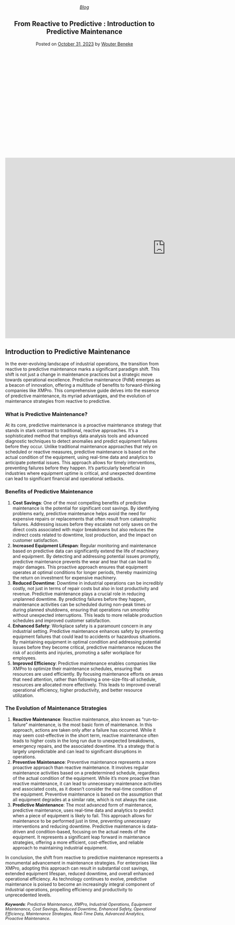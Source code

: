 
<article class="post-14370 post type-post status-publish format-standard has-post-thumbnail hentry category-blog tag-pdm tag-predictive-maintenance" id="post-14370">
<div class="article-inner">
<header class="entry-header">
<div class="entry-header-text entry-header-text-top text-center">
<h6 class="entry-category is-xsmall"><a href="https://xmpro.com/category/blog/" rel="category tag">Blog</a></h6><h1 class="entry-title">From Reactive to Predictive : Introduction to Predictive Maintenance</h1><div class="entry-divider is-divider small"></div>
<div class="entry-meta uppercase is-xsmall">
<span class="posted-on">Posted on <a href="https://xmpro.com/from-reactive-to-predictive-introduction-to-predictive-maintenance/" rel="bookmark"><time class="entry-date published" datetime="2023-10-31T05:17:57+00:00">October 31, 2023</time></a></span> <span class="byline">by <span class="meta-author vcard"><a class="url fn n" href="https://xmpro.com/author/wbeneke/">Wouter Beneke</a></span></span> </div>
</div>
</header>
<div class="entry-content single-page">
<div class="video video-fit mb" style="padding-top:56.25%;"><p><iframe allow="accelerometer; autoplay; clipboard-write; encrypted-media; gyroscope; picture-in-picture; web-share" allowfullscreen="" frameborder="0" height="574" loading="lazy" src="https://www.youtube.com/embed/cnwYFOuHXs0?feature=oembed" title="What Is Predictive Maintenance? (PdM)" width="1020"></iframe></p>
</div>
<h2>Introduction to Predictive Maintenance</h2>
<p>In the ever-evolving landscape of industrial operations, the transition from reactive to predictive maintenance marks a significant paradigm shift. This shift is not just a change in maintenance practices but a strategic move towards operational excellence. Predictive maintenance (PdM) emerges as a beacon of innovation, offering a multitude of benefits to forward-thinking companies like XMPro. This comprehensive guide delves into the essence of predictive maintenance, its myriad advantages, and the evolution of maintenance strategies from reactive to predictive.</p>
<h3>What is Predictive Maintenance?</h3>
<p>At its core, predictive maintenance is a proactive maintenance strategy that stands in stark contrast to traditional, reactive approaches. It’s a sophisticated method that employs data analysis tools and advanced diagnostic techniques to detect anomalies and predict equipment failures before they occur. Unlike traditional maintenance approaches that rely on scheduled or reactive measures, predictive maintenance is based on the actual condition of the equipment, using real-time data and analytics to anticipate potential issues. This approach allows for timely interventions, preventing failures before they happen. It’s particularly beneficial in industries where equipment uptime is critical, and unexpected downtime can lead to significant financial and operational setbacks.</p>
<h3>Benefits of Predictive Maintenance</h3>
<ol>
<li><strong>Cost Savings</strong>: One of the most compelling benefits of predictive maintenance is the potential for significant cost savings. By identifying problems early, predictive maintenance helps avoid the need for expensive repairs or replacements that often result from catastrophic failures. Addressing issues before they escalate not only saves on the direct costs associated with major breakdowns but also reduces the indirect costs related to downtime, lost production, and the impact on customer satisfaction.</li>
<li><strong>Increased Equipment Lifespan</strong>: Regular monitoring and maintenance based on predictive data can significantly extend the life of machinery and equipment. By detecting and addressing potential issues promptly, predictive maintenance prevents the wear and tear that can lead to major damages. This proactive approach ensures that equipment operates at optimal conditions for longer periods, thereby maximizing the return on investment for expensive machinery.</li>
<li><strong>Reduced Downtime</strong>: Downtime in industrial operations can be incredibly costly, not just in terms of repair costs but also in lost productivity and revenue. Predictive maintenance plays a crucial role in reducing unplanned downtime. By predicting failures before they happen, maintenance activities can be scheduled during non-peak times or during planned shutdowns, ensuring that operations run smoothly without unexpected interruptions. This leads to more reliable production schedules and improved customer satisfaction.</li>
<li><strong>Enhanced Safety</strong>: Workplace safety is a paramount concern in any industrial setting. Predictive maintenance enhances safety by preventing equipment failures that could lead to accidents or hazardous situations. By maintaining equipment in optimal condition and addressing potential issues before they become critical, predictive maintenance reduces the risk of accidents and injuries, promoting a safer workplace for employees.</li>
<li><strong>Improved Efficiency</strong>: Predictive maintenance enables companies like XMPro to optimize their maintenance schedules, ensuring that resources are used efficiently. By focusing maintenance efforts on areas that need attention, rather than following a one-size-fits-all schedule, resources are allocated more effectively. This leads to improved overall operational efficiency, higher productivity, and better resource utilization.</li>
</ol>
<h3>The Evolution of Maintenance Strategies</h3>
<ol>
<li><strong>Reactive Maintenance</strong>: Reactive maintenance, also known as “run-to-failure” maintenance, is the most basic form of maintenance. In this approach, actions are taken only after a failure has occurred. While it may seem cost-effective in the short term, reactive maintenance often leads to higher costs in the long run due to unexpected breakdowns, emergency repairs, and the associated downtime. It’s a strategy that is largely unpredictable and can lead to significant disruptions in operations.</li>
<li><strong>Preventive Maintenance</strong>: Preventive maintenance represents a more proactive approach than reactive maintenance. It involves regular maintenance activities based on a predetermined schedule, regardless of the actual condition of the equipment. While it’s more proactive than reactive maintenance, it can lead to unnecessary maintenance activities and associated costs, as it doesn’t consider the real-time condition of the equipment. Preventive maintenance is based on the assumption that all equipment degrades at a similar rate, which is not always the case.</li>
<li><strong>Predictive Maintenance</strong>: The most advanced form of maintenance, predictive maintenance, uses real-time data and analytics to predict when a piece of equipment is likely to fail. This approach allows for maintenance to be performed just in time, preventing unnecessary interventions and reducing downtime. Predictive maintenance is data-driven and condition-based, focusing on the actual needs of the equipment. It represents a significant leap forward in maintenance strategies, offering a more efficient, cost-effective, and reliable approach to maintaining industrial equipment.</li>
</ol>
<p>In conclusion, the shift from reactive to predictive maintenance represents a monumental advancement in maintenance strategies. For enterprises like XMPro, adopting this approach can result in substantial cost savings, extended equipment lifespan, reduced downtime, and overall enhanced operational efficiency. As technology continues to evolve, predictive maintenance is poised to become an increasingly integral component of industrial operations, propelling efficiency and productivity to unprecedented levels.</p>
<div class="text" id="text-1990915786">
<p><em><strong>Keywords</strong>: Predictive Maintenance, XMPro, Industrial Operations, Equipment Maintenance, Cost Savings, Reduced Downtime, Enhanced Safety, Operational Efficiency, Maintenance Strategies, Real-Time Data, Advanced Analytics, Proactive Maintenance.</em></p>
<style>
#text-1990915786 {
  font-size: 0.8rem;
}
</style>
</div>
<div class="blog-share text-center"><div class="is-divider medium"></div><div class="social-icons share-icons share-row relative"><a aria-label="Share on WhatsApp" class="icon button circle is-outline tooltip whatsapp show-for-medium" data-action="share/whatsapp/share" href="whatsapp://send?text=From%20Reactive%20to%20Predictive%20%3A%20Introduction%20to%20Predictive%20Maintenance - https://xmpro.com/from-reactive-to-predictive-introduction-to-predictive-maintenance/" title="Share on WhatsApp"><i class="icon-whatsapp"></i></a><a aria-label="Share on Facebook" class="icon button circle is-outline tooltip facebook" data-label="Facebook" href="https://www.facebook.com/sharer.php?u=https://xmpro.com/from-reactive-to-predictive-introduction-to-predictive-maintenance/" onclick="window.open(this.href,this.title,'width=500,height=500,top=300px,left=300px'); return false;" rel="noopener nofollow" target="_blank" title="Share on Facebook"><i class="icon-facebook"></i></a><a aria-label="Share on Twitter" class="icon button circle is-outline tooltip twitter" href="https://twitter.com/share?url=https://xmpro.com/from-reactive-to-predictive-introduction-to-predictive-maintenance/" onclick="window.open(this.href,this.title,'width=500,height=500,top=300px,left=300px'); return false;" rel="noopener nofollow" target="_blank" title="Share on Twitter"><i class="icon-twitter"></i></a><a aria-label="Email to a Friend" class="icon button circle is-outline tooltip email" href="/cdn-cgi/l/email-protection#c5fab6b0a7afa0a6b1f883b7aaa8e0f7f597a0a4a6b1acb3a0e0f7f5b1aae0f7f595b7a0a1aca6b1acb3a0e0f7f5e0f684e0f7f58cabb1b7aaa1b0a6b1acaaabe0f7f5b1aae0f7f595b7a0a1aca6b1acb3a0e0f7f588a4acabb1a0aba4aba6a0e3a7aaa1bcf886ada0a6aee0f7f5b1adacb6e0f7f5aab0b1e0f684e0f7f5adb1b1b5b6e0f684e0f783e0f783bda8b5b7aaeba6aaa8e0f783a3b7aaa8e8b7a0a4a6b1acb3a0e8b1aae8b5b7a0a1aca6b1acb3a0e8acabb1b7aaa1b0a6b1acaaabe8b1aae8b5b7a0a1aca6b1acb3a0e8a8a4acabb1a0aba4aba6a0e0f783" rel="nofollow" title="Email to a Friend"><i class="icon-envelop"></i></a><a aria-label="Pin on Pinterest" class="icon button circle is-outline tooltip pinterest" href="https://pinterest.com/pin/create/button?url=https://xmpro.com/from-reactive-to-predictive-introduction-to-predictive-maintenance/&amp;media=https://xmpro.com/wp-content/uploads/2023/10/Predictive-Maintenance-1-1024x583.jpeg&amp;description=From%20Reactive%20to%20Predictive%20%3A%20Introduction%20to%20Predictive%20Maintenance" onclick="window.open(this.href,this.title,'width=500,height=500,top=300px,left=300px'); return false;" rel="noopener nofollow" target="_blank" title="Pin on Pinterest"><i class="icon-pinterest"></i></a><a aria-label="Share on LinkedIn" class="icon button circle is-outline tooltip linkedin" href="https://www.linkedin.com/shareArticle?mini=true&amp;url=https://xmpro.com/from-reactive-to-predictive-introduction-to-predictive-maintenance/&amp;title=From%20Reactive%20to%20Predictive%20%3A%20Introduction%20to%20Predictive%20Maintenance" onclick="window.open(this.href,this.title,'width=500,height=500,top=300px,left=300px'); return false;" rel="noopener nofollow" target="_blank" title="Share on LinkedIn"><i class="icon-linkedin"></i></a></div></div></div>
<nav class="navigation-post" id="nav-below" role="navigation">
<div class="flex-row next-prev-nav bt bb">
<div class="flex-col flex-grow nav-prev text-left">

</div>

</div>
</nav>
</div>
</article>
<div class="comments-area" id="comments">
</div>

